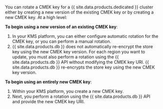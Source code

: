 You can rotate a CMEK key for a {{ site.data.products.dedicated }} cluster either by creating a new version of the existing CMEK key or by creating a new CMEK key. At a high level:

**To begin using a new version of an existing CMEK key**:

1. In your KMS platform, you can either configure automatic rotation for the CMEK key, or you can perform a manual rotation.
1. {{ site.data.products.db }} does not automatically re-encrypt the store key using the new CMEK key version. For each region you want to update, you must also perform a rotation using the {{ site.data.products.db }} API without modifying the CMEK key URI. {{ site.data.products.db }} re-encrypts the store key using the new CMEK key version.

**To begin using an entirely new CMEK key**:

1. Within your KMS platform, you create a new CMEK key.
1. Next, you perform a rotation using the {{ site.data.products.db }} API and provide the new CMEK key URI.
